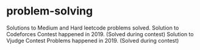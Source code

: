 # problem-solving
Solutions to Medium and Hard leetcode problems solved. 
Solution to Codeforces Contest happened in 2019. (Solved during contest)
Solution to Vjudge Contest Problems happened in 2019. (Solved during contest)
